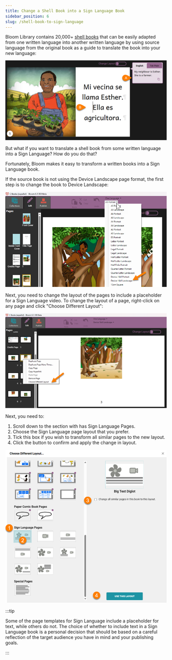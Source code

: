 ```yaml
---
title: Change a Shell Book into a Sign Language Book
sidebar_position: 6
slug: /shell-book-to-sign-language
---
```




Bloom Library contains 20,000+ [shell books](/shell-books-in-bloom) that can be easily adapted from one written language into another written language by using source language from the original book as a guide to translate the book into your new language:


![](./shell-book-to-sign-language.1ff4bb19-df12-80dc-ac76-f0630dccdf22.png)


But what if you want to translate a shell book from some written language into a Sign Language? How do you do that?


Fortunately, Bloom makes it easy to transform a written books into a Sign Language book. 


If the source book is not using the Device Landscape page format, the first step is to change the book to Device Landscape:


![](./shell-book-to-sign-language.1ff4bb19-df12-8098-bd29-eaac28a929dc.png)


Next, you need to change the layout of the pages to include a placeholder for a Sign Language video. To change the layout of a page, right-click on any page and click "Choose Different Layout":


![](./shell-book-to-sign-language.1ff4bb19-df12-8037-8130-cbb286a4d774.png)


Next, you need to:

1. Scroll down to the section with has Sign Language Pages.
2. Choose the Sign Language page layout that you prefer.
3. Tick this box if you wish to transform all similar pages to the new layout.
4. Click the button to confirm and apply the change in layout.

![](./shell-book-to-sign-language.1ff4bb19-df12-804a-92f2-fbe55fc570eb.png)


:::tip

Some of the page templates for Sign Language include a placeholder for text, while others do not. The choice of whether to include text in a Sign Language book is a personal decision that should be based on a careful reflection of the target audience you have in mind and your publishing goals.

:::



